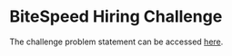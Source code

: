 # BiteSpeed Hiring Challenge

The challenge problem statement can be accessed <a href='https://drive.google.com/file/d/1m57CORq21t0T4EObYu2NqSWBVIP4uwxO/view' target='_blank'>here</a>.
